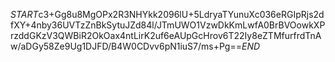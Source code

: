 $START$c3+Gg8u8MgOPx2R3NHYkk2096lU+5LdryaTYunuXc036eRGIpRjs2dfXY+4nby36UVTzZnBkSytuJZd84l/JTmUWO1VzwDkKmLwfA0BrBVOowkXPrzddGKzV3QWBiR2OkOax4ntLirK2uf6eAUpGcHrov6T22Iy8eZTMfurfrdTnAw/aDGy58Ze9Ug1DJFD/B4W0CDvv6pN1iuS7/ms+Pg==$END$
